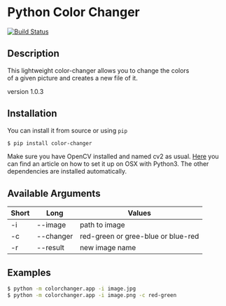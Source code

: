 # Python Color Changer #
[![Build Status](https://travis-ci.org/DahlitzFlorian/python-color-changer.svg?branch=master)](https://travis-ci.org/DahlitzFlorian/python-color-changer)

## Description ##
This lightweight color-changer allows you to change the colors<br>
of a given picture and creates a new file of it.

version 1.0.3

## Installation ##
You can install it from source or using `pip`

```bash
$ pip install color-changer
```

Make sure you have OpenCV installed and named cv2 as usual. 
[Here](https://medium.com/coding-experiences/setting-up-opencv3-with-python3-on-macos-84be7909e28d)
you can find an article on how to set it up on OSX with Python3. The other dependencies are installed automatically.

## Available Arguments ##
Short | Long | Values
------|------|-------
-i | --image | path to image
-c | --changer | red-green or gree-blue or blue-red
-r | --result | new image name

## Examples ##
```bash
$ python -m colorchanger.app -i image.jpg
$ python -m colorchanger.app -i image.png -c red-green
```